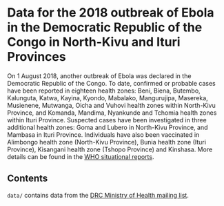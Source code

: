 # Data for the 2018 outbreak of Ebola in the Democratic Republic of the Congo in North-Kivu and Ituri Provinces

On 1 August 2018, another outbreak of Ebola was declared in the Democratic Republic of the Congo. To date, confirmed or probable cases have been reported in eighteen health zones: Beni, Biena, Butembo, Kalunguta, Katwa, Kayina, Kyondo, Mabalako, Mangurujipa, Masereka, Musienene, Mutwanga, Oicha and Vuhovi health zones within North-Kivu Province, and Komanda, Mandima, Nyankunde and Tchomia health zones within Ituri Province. Suspected cases have been investigated in three additional health zones: Goma and Lubero in North-Kivu Province, and Mambasa in Ituri Province. Individuals have also been vaccinated in Alimbongo health zone (North-Kivu Province), Bunia health zone (Ituri Province), Kisangani health zone (Tshopo Province) and Kinshasa. More details can be found in the [WHO situational reports](http://www.who.int/ebola/situation-reports/drc-2018/en/).

## Contents
`data/` contains data from the [DRC Ministry of Health mailing list](https://us13.campaign-archive.com/home/?u=89e5755d2cca4840b1af93176&id=aedd23c530).
